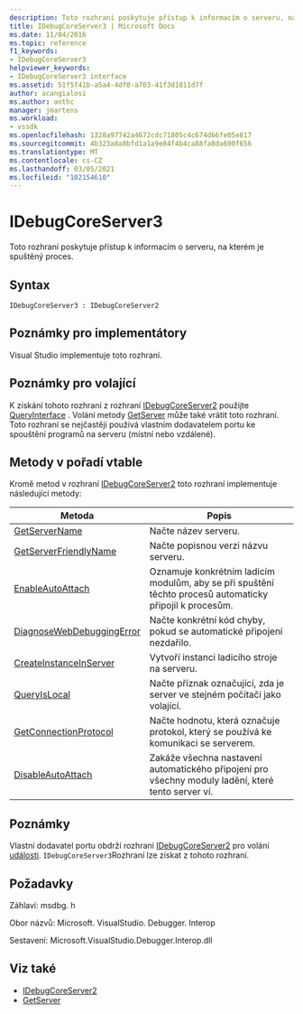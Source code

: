 ```yaml
---
description: Toto rozhraní poskytuje přístup k informacím o serveru, na kterém je spuštěný proces.
title: IDebugCoreServer3 | Microsoft Docs
ms.date: 11/04/2016
ms.topic: reference
f1_keywords:
- IDebugCoreServer3
helpviewer_keywords:
- IDebugCoreServer3 interface
ms.assetid: 51f5f41b-a5a4-4df0-a703-41f3d1811d7f
author: acangialosi
ms.author: anthc
manager: jmartens
ms.workload:
- vssdk
ms.openlocfilehash: 1328a97742a4672cdc71805c4c674d66fe05e817
ms.sourcegitcommit: 4b323a8a8bfd1a1a9e84f4b4ca88fa8da690f656
ms.translationtype: MT
ms.contentlocale: cs-CZ
ms.lasthandoff: 03/05/2021
ms.locfileid: "102154610"
---
```

# <a name="idebugcoreserver3"></a>IDebugCoreServer3
Toto rozhraní poskytuje přístup k informacím o serveru, na kterém je spuštěný proces.

## <a name="syntax"></a>Syntax

```
IDebugCoreServer3 : IDebugCoreServer2
```

## <a name="notes-for-implementers"></a>Poznámky pro implementátory
 Visual Studio implementuje toto rozhraní.

## <a name="notes-for-callers"></a>Poznámky pro volající
 K získání tohoto rozhraní z rozhraní [IDebugCoreServer2](../../../extensibility/debugger/reference/idebugcoreserver2.md) použijte [QueryInterface](/cpp/atl/queryinterface) . Volání metody [GetServer](../../../extensibility/debugger/reference/idebugdefaultport2-getserver.md) může také vrátit toto rozhraní. Toto rozhraní se nejčastěji používá vlastním dodavatelem portu ke spouštění programů na serveru (místní nebo vzdálené).

## <a name="methods-in-vtable-order"></a>Metody v pořadí vtable
 Kromě metod v rozhraní [IDebugCoreServer2](../../../extensibility/debugger/reference/idebugcoreserver2.md) toto rozhraní implementuje následující metody:

|Metoda|Popis|
|------------|-----------------|
|[GetServerName](../../../extensibility/debugger/reference/idebugcoreserver3-getservername.md)|Načte název serveru.|
|[GetServerFriendlyName](../../../extensibility/debugger/reference/idebugcoreserver3-getserverfriendlyname.md)|Načte popisnou verzi názvu serveru.|
|[EnableAutoAttach](../../../extensibility/debugger/reference/idebugcoreserver3-enableautoattach.md)|Oznamuje konkrétním ladicím modulům, aby se při spuštění těchto procesů automaticky připojil k procesům.|
|[DiagnoseWebDebuggingError](../../../extensibility/debugger/reference/idebugcoreserver3-diagnosewebdebuggingerror.md)|Načte konkrétní kód chyby, pokud se automatické připojení nezdařilo.|
|[CreateInstanceInServer](../../../extensibility/debugger/reference/idebugcoreserver3-createinstanceinserver.md)|Vytvoří instanci ladicího stroje na serveru.|
|[QueryIsLocal](../../../extensibility/debugger/reference/idebugcoreserver3-queryislocal.md)|Načte příznak označující, zda je server ve stejném počítači jako volající.|
|[GetConnectionProtocol](../../../extensibility/debugger/reference/idebugcoreserver3-getconnectionprotocol.md)|Načte hodnotu, která označuje protokol, který se používá ke komunikaci se serverem.|
|[DisableAutoAttach](../../../extensibility/debugger/reference/idebugcoreserver3-disableautoattach.md)|Zakáže všechna nastavení automatického připojení pro všechny moduly ladění, které tento server ví.|

## <a name="remarks"></a>Poznámky
 Vlastní dodavatel portu obdrží rozhraní [IDebugCoreServer2](../../../extensibility/debugger/reference/idebugcoreserver2.md) pro volání [události](../../../extensibility/debugger/reference/idebugportevents2-event.md). `IDebugCoreServer3`Rozhraní lze získat z tohoto rozhraní.

## <a name="requirements"></a>Požadavky
 Záhlaví: msdbg. h

 Obor názvů: Microsoft. VisualStudio. Debugger. Interop

 Sestavení: Microsoft.VisualStudio.Debugger.Interop.dll

## <a name="see-also"></a>Viz také
- [IDebugCoreServer2](../../../extensibility/debugger/reference/idebugcoreserver2.md)
- [GetServer](../../../extensibility/debugger/reference/idebugdefaultport2-getserver.md)
